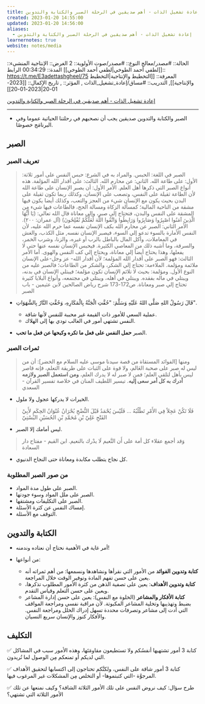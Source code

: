 ```yaml
---
title: إعادة تشغيل الذات - أهم صديقين في الرحلة الصبر والكتابة والتدوين
created: 2023-01-20 14:55:00
updated: 2023-01-20 14:56:00
aliases:
  - إعادة تشغيل الذات - أهم صديقين في الرحلة الصبر والكتابة والتدوين
learnernotes: true
website: notes/media
---
```


الحالة:: #مصدر/معالج
النوع:: #مصدر/صوت
اﻷولوية:: 2
الغرض:: الإنتاجية
المنشيء:: [[لطفي أحمد الطوخي|لطفي أحمد الطوخي]]
المدة:: 00:34:29
الرابط:: <https://t.me/E3adettashgheel/75>
المعرفة:: [[التخطيط واﻹنتاجية|التخطيط واﻹنتاجية]],
التدريب:: #مساق/إعادة_تشغيل_الذات ,
المؤثر:: ,
تاريخ اﻹكمال:: [[2023-01-20|2023-01-20]]

[إعادة تشغيل الذات - أهم صديقين في الرحلة الصبر والكتابة والتدوين](https://t.me/E3adettashgheel/75)

---

- الصبر والكتابة والتدوين صديقين يجب أن نصحبهم في رحلتنا الحياتية عموما وفي البرنامَج خصوصًا.

## الصبر

### تعريف الصبر

> الصبر في اللغة: الحبس.
> والمراد به في الشرع: حبس النفس على أمور ثلاثة:
> الأول: على طاعة الله.
> الثاني: عن محارم الله.
> الثالث: على أقدار الله المؤلفة. هذه أنواع الصبر التي ذكرها أهل العلم.
> الأمر الأول: أن يصبر الإنسان على طاعة الله لأن الطاعة ثقيلة على النفس، وتصعب على الإنسان، وكذلك ربما تكون ثقيلة على البدن بحيث يكون مع الإنسان شيء من العجز والتعب، وكذلك أيضا يكون فيها مشقة من الناحية المالية؛ كمسألة الزكاة ومسالة الحج، فالطاعات فيها شيء من المشقة على النفس والبدن، فتحتاج إلي صبر، وإلي معاناة قال الله تعالي: (يَا أَيُّهَا الَّذِينَ آمَنُوا اصْبِرُوا وَصَابِرُوا وَرَابِطُوا وَاتَّقُوا اللَّهَ لَعَلَّكُمْ تُفْلِحُونَ) (آل عمران: ٢٠٠).
> الأمر الثاني: الصبر عن محارم الله بكف الإنسان نفسه عما حرم الله عليه، لأن النفس الأمارة بالسوء تدعو إلي السوء، فيصبر الإنسان نفسه, مثل الكذب، والغش في المعاملات، وأكل المال بالباطل بالرب أو غيره، والزنا، وشرب الخمر، والسرقة، وما أشبه ذلك من المعاصي الكثيرة. فيحبس الإنسان نفسه عنها حتى لا يفعلها، وهذا يحتاج أيضاً إلي معاناة، ويحتاج إلي كف النفس والهوى.
> أما الأمر الثالث: فهو الصبر على أقدار الله المؤلمة؛ لأن أقدار الله- عز وجل-على الإنسان ملائمة ومؤلمة.
> الملاءمة: تحتاج إلي الشكر، والشكر من الطاعات؛ فالصبر عليه من النوع الأول.
> ومؤلمة: بحيث لا تلائم الإنسان تكون مؤلمة؛ فيبتلي الإنسان في بدنه، ويبتلي في ماله بفقده. ويبتلي في أهله، ويبتلي في مجتمعه، وأنواع البلايا كثيرة تحتاج إلي صبر ومعاناة.
> ص172-173 شرح رياض الصالحين لابن عثيمين - باب الصبر

- قَالَ رَسُولُ اللهِ صَلَّى اللهُ عَلَيْهِ وَسَلَّمَ: "حُفَّتِ الْجَنَّةُ بِالْمَكَارِهِ، وَحُفَّتِ النَّارُ بِالشَّهَوَاتِ".

  - عملية السعي للأمور ذات القيمة غير محببة للنفس لأنها شاقة.
  - النفس تشتهي أمور في الغالب تودي بها إلى الهلاك.

- الصبر **حمل النفس على فعل ما تكره وكبحها عن فعل ما تحب**.

### ثمرات الصبر

> ومنها [الفوائد المستقاة من قصة سيدنا موسى عليه السلام مع الخضر]: أن من ليس له صبر على صحبة العَالم، ولا قوة على الثبات على طريقة التعلم، فإنه قاصر ليس بأهل لتلقي العلم؛ فمن لا صبر له لا يدرك العلم، **ومن استعمل الصبر ولازمه أدرك به كل أمر سعى إليه**. تيسير اللطيف المنان في خلاصة تفسير القرآن - السعدي

- الخيرات لا يدركها عجول ولا ملول.

> فَلَا تَكُنْ عَجِلاً فِي الأَمْرِ تَطْلُبُهُ … فَلَيْسَ يُحْمَدُ قَبْلَ النُّضْجِ بُحْرَانُ
> عُنْوَانُ الحِكَمِ لأَبِيْ الفَتْحِ عَلِيّ بْنِ مُحَمَّدِ بْنِ الحُسَيْنِ البُسْتِيّ

- ليس أمامك إلا الصبر.

> وَقد أجمع عقلاء كل أمة على أَن النَّعيم لَا يدْرك بالنعيم. ابن القيم - مفتاح دار السعادة

- كل نجاح يتطلب مكابدة ومعاناة حتى النجاح الدنيوي.

### من صور الصبر المطلوبة

- الصبر على طول مدة المواد.
- الصبر على ملل المواد وسوء جودتها.
- الصبر على التكليفات ومشتقها.
- إمساك النفس عن كثرة الأسئلة.
- التوقف مع الأسئلة.

## الكتابة والتدوين

- أمر غاية في اﻷهمية نحتاج أن نعتاده وندمنه!

- من أنواعها:
  - **كتابة وتدوين الفوائد** من اﻷمور التي نقرأها ونشاهدها ونسمعها: من أهم ثمراته أنه يعين على حسن تفهم المادة وتوفير الوقت خلال المراجعة.
  - **كتابة وتدوين الأهداف**: يعين على تصفية الذهن من كثرة اﻷمور المطلوب تذكرها، ويعين على حسن التعلم وقياس التقدم.
  - **كتابة اﻷفكار والمشاعر** (الخلوة مع النفس): يعين على حسن إدارة المشاعر بضبط وتهذيبها وتخلية المشاعر المكبوتة. ﻷن مراقبة نفسي ومراجعة المواقف التي أدت إلى مشاعر وتصرفات محددة تسهل إدراك الخلل ومراجعة النفس. والأفكار كنوز واﻹنسان سريع النسيان.

## التكليف

✅ كتابة 3 أمور تشتهيها أنفسُكم ولا تستطيعون مقاومَتَها، وهذه الأمور سبب في المشاكل التي لديكم أو تمنعكم مِن الوصول لما تُريدون.

✅ كتابة 3 أمور شاقة على النفس، ولكنَّكم تحتاجون إلى اكتسابها لتحقيق الأهداف المرجوَّة -التي كتبتموها- أو التخلص مِن المشكلات غير المرغوب فيها.

✅ طرح سؤال: كيف نروض النفس على تلك الأمور الثلاثة الشاقة؟ وكيف نمنعها عن تلك الأمور الثلاثة التي تشتهي؟
